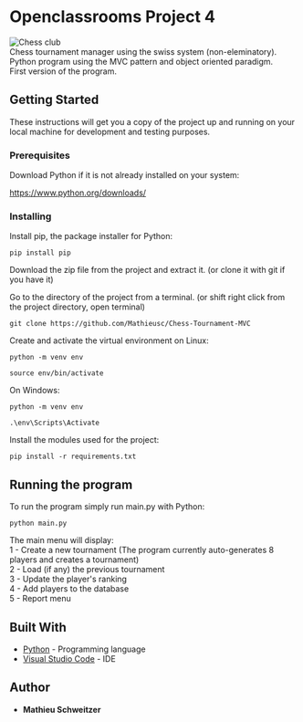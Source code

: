 # Openclassrooms Project 4
![Chess club](https://user.oc-static.com/upload/2020/09/22/16007793690358_chess%20club-01.png)  
Chess tournament manager using the swiss system (non-eleminatory).  
Python program using the MVC pattern and object oriented paradigm.  
First version of the program.

## Getting Started

These instructions will get you a copy of the project up and running on your local machine for development and testing purposes.

### Prerequisites

Download Python if it is not already installed on your system:


https://www.python.org/downloads/


### Installing

Install pip, the package installer for Python:

```
pip install pip
```

Download the zip file from the project and extract it. (or clone it with git if you have it)

Go to the directory of the project from a terminal.
(or shift right click from the project directory, open terminal)

```
git clone https://github.com/Mathieusc/Chess-Tournament-MVC
```
Create and activate the virtual environment on Linux:
```
python -m venv env
```
```
source env/bin/activate
```
On Windows:
```
python -m venv env
```
```
.\env\Scripts\Activate
```
Install the modules used for the project:

```
pip install -r requirements.txt
```

## Running the program

To run the program simply run main.py with Python:

```
python main.py
```

The main menu will display:  
1 - Create a new tournament (The program currently auto-generates 8 players and creates a tournament)  
2 - Load (if any) the previous tournament  
3 - Update the player's ranking  
4 - Add players to the database  
5 - Report menu


## Built With

* [Python](https://www.python.org/) - Programming language
* [Visual Studio Code](https://code.visualstudio.com/) - IDE

## Author

* **Mathieu Schweitzer**


